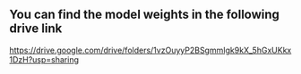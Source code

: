 
## You can find the model weights in the following drive link

https://drive.google.com/drive/folders/1vzOuyyP2BSgmmIgk9kX_5hGxUKkx1DzH?usp=sharing
